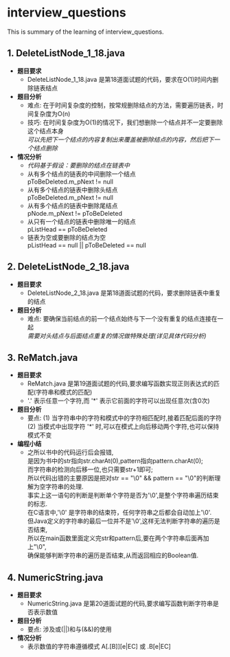 # interview_questions
This is summary of the learning of interview_questions.  
  
  
## 1. DeleteListNode_1_18.java
* **题目要求**
  * DeleteListNode_1_18.java  是第18道面试题的代码，要求在O(1)时间内删除链表结点  
* **题目分析**
  * 难点: 在于时间复杂度的控制，按常规删除结点的方法，需要遍历链表，时间复杂度为O(n)  
  * 技巧: 在时间复杂度为O(1)的情况下，我们想删除一个结点并不一定要删除这个结点本身  
         _可以先把下一个结点的内容复制出来覆盖被删除结点的内容，然后把下一个结点删除_
* **情况分析**  
  * _代码基于假设：要删除的结点在链表中_  
  * 从有多个结点的链表的中间删除一个结点  
  pToBeDeleted.m_pNext != null  
  * 从有多个结点的链表中删除头结点  
  pToBeDeleted.m_pNext != null  
  * 从有多个结点的链表中删除尾结点  
  pNode.m_pNext != pToBeDeleted  
  * 从只有一个结点的链表中删除唯一的结点  
  pListHead == pToBeDeleted  
  * 链表为空或要删除的结点为空  
  pListHead == null || pToBeDeleted == null  
    
## 2. DeleteListNode_2_18.java  
* **题目要求**  
  * DeleteListNode_2_18.java  是第18道面试题的代码，要求删除链表中重复的结点  
* **题目分析**
  * 难点: 要确保当前结点的前一个结点始终与下一个没有重复的结点连接在一起  
         _需要对头结点与后面结点重复的情况做特殊处理(详见具体代码分析)_  
         
## 3. ReMatch.java  
* **题目要求**  
  * ReMatch.java  是第19道面试题的代码,要求编写函数实现正则表达式的匹配(字符串和模式的匹配)  
  *  '.' 表示任意一个字符,而 '*' 表示它前面的字符可以出现任意次(含0次)  
* **题目分析**  
  * 要点: (1) 当字符串中的字符和模式中的字符相匹配时,接着匹配后面的字符  
    (2) 当模式中出现字符 '*' 时,可以在模式上向后移动两个字符,也可以保持模式不变  
* **编程小结**  
  * 之所以书中的代码运行后会报错,  
    是因为书中的str指向str.charAt(0),pattern指向pattern.charAt(0);  
    而字符串的检测向后移一位,也只需要str+1即可;  
    所以代码出错的主要原因是把对str == "\0" && pattern == "\0"的判断理解为空字符串的处理.  
    事实上这一语句的判断是判断单个字符是否为'\0',是整个字符串遍历结束的标志.  
    在C语言中,'\0' 是字符串的结束符，任何字符串之后都会自动加上'\0'.  
    但Java定义的字符串的最后一位并不是'\0',这样无法判断字符串的遍历是否结束,  
    所以在main函数里面定义完str和pattern后,要在两个字符串后面再加上"\0",  
    确保能够判断字符串的遍历是否结束,从而返回相应的Boolean值.  
      
## 4.  NumericString.java  
* **题目要求**  
  * NumericString.java  是第20道面试题的代码,要求编写函数判断字符串是否表示数值  
* **题目分析**  
  * 要点: 涉及或(||)和与(&&)的使用  
* **情况分析**  
  * 表示数值的字符串遵循模式 A[.[B]][e|EC] 或 .B[e|EC]
